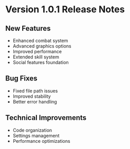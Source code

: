 # Version 1.0.1 Release Notes

## New Features
- Enhanced combat system
- Advanced graphics options
- Improved performance
- Extended skill system
- Social features foundation

## Bug Fixes
- Fixed file path issues
- Improved stability
- Better error handling

## Technical Improvements
- Code organization
- Settings management
- Performance optimizations
